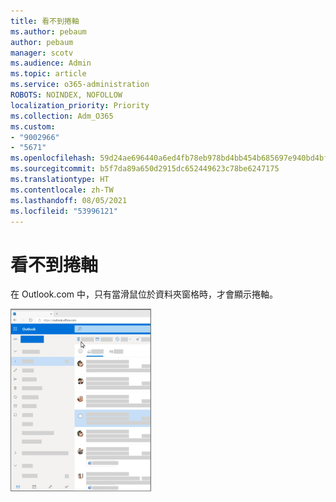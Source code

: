 ```yaml
---
title: 看不到捲軸
ms.author: pebaum
author: pebaum
manager: scotv
ms.audience: Admin
ms.topic: article
ms.service: o365-administration
ROBOTS: NOINDEX, NOFOLLOW
localization_priority: Priority
ms.collection: Adm_O365
ms.custom:
- "9002966"
- "5671"
ms.openlocfilehash: 59d24ae696440a6ed4fb78eb978bd4bb454b685697e940bd4bfbf8b9009f141e
ms.sourcegitcommit: b5f7da89a650d2915dc652449623c78be6247175
ms.translationtype: HT
ms.contentlocale: zh-TW
ms.lasthandoff: 08/05/2021
ms.locfileid: "53996121"
---
```

# <a name="cannot-see-the-scroll-bar"></a>看不到捲軸

在 Outlook.com 中，只有當滑鼠位於資料夾窗格時，才會顯示捲軸。

![滑鼠移至收件匣捲軸上方](media/16353_mouse_over_inbox_scrollbar-225x292.gif)
